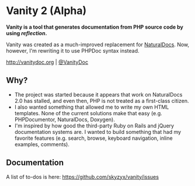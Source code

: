 # Vanity 2 (Alpha)

**Vanity is a tool that generates documentation from PHP source code by using _reflection_.**

Vanity was created as a much-improved replacement for [NaturalDocs](http://naturaldocs.org). Now, however, I'm rewriting it to use PHPDoc syntax instead.

<http://vanitydoc.org> | [@VanityDoc](http://twitter.com/vanitydoc)

## Why?

* The project was started because it appears that work on NaturalDocs 2.0 has stalled, and even then, PHP is not treated as a first-class citizen.
* I also wanted something that allowed me to write my own HTML templates. None of the current solutions make that easy (e.g. PHPDocumentor, NaturalDocs, Doxygen).
* I'm inspired by how good the third-party Ruby on Rails and jQuery documentation systems are. I wanted to build something that had my favorite features (e.g. search, browse, keyboard navigation, inline examples, comments).

## Documentation

A list of to-dos is here: <https://github.com/skyzyx/vanity/issues>
